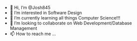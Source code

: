 - 👋 Hi, I’m @Josh845
- 👀 I’m interested in Software Design
- 🌱 I’m currently learning all things Computer Science!!!
- 💞️ I’m looking to collaborate on Web Development/Database Management
- 📫 How to reach me ...

<!---
Josh845/Josh845 is a ✨ special ✨ repository because its `README.md` (this file) appears on your GitHub profile.
You can click the Preview link to take a look at your changes.
--->
